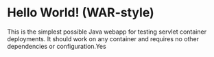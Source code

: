 Hello World! (WAR-style)
===============

This is the simplest possible Java webapp for testing servlet container deployments.  It should work on any container and requires no other dependencies or configuration.Yes
